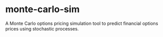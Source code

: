 # monte-carlo-sim
A Monte Carlo options pricing simulation tool to predict financial options prices using stochastic processes.
